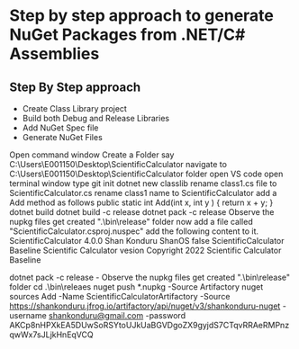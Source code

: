 <h1>Step by step approach to generate NuGet Packages from .NET/C# Assemblies</h1>

<h2>Step By Step approach</h2>
<ul>
  <li>Create Class Library project</li>
  <li>Build both Debug and Release Libraries</li>
  <li>Add NuGet Spec file</li>
  <li>Generate NuGet Files</li>
</ul>
Open command window 
Create a Folder say C:\Users\E001150\Desktop\ScientificCalculator 
navigate to C:\Users\E001150\Desktop\ScientificCalculator folder 
open VS code 
open terminal window 
type git init 
dotnet new classlib 
rename class1.cs file to ScientificCalculator.cs 
rename class1 name to ScientificCalculator 
add a Add method as follows 
public static int Add(int x, int y )
{ return x + y; } 
dotnet build 
dotnet build -c release 
dotnet pack -c release 
Observe the nupkg files get created ".\bin\release" folder 
now add a file called "ScientificCalculator.csproj.nuspec" 
add the following content to it.
<?xml version="1.0"?>
<package>
  <metadata>
    <id>ScientificCalculator</id>
    <version>4.0.0</version>
    <authors>Shan Konduru</authors>
    <owners>ShanOS</owners>
    <requireLicenseAcceptance>false</requireLicenseAcceptance>
    <description>ScientificCalculator</description>
    <releaseNotes>Baseline Scientific Calculator vesion</releaseNotes>
    <copyright>Copyright 2022</copyright>
    <tags>Scientific Calculator Baseline</tags>
  </metadata>
  <files>
    <file src="bin\release\net7.0\*.*" target="net7.0" />
  </files>
</package>

dotnet pack -c release - Observe the nupkg files get created ".\bin\release" folder 
cd .\bin\releaes
nuget push *.nupkg -Source Artifactory
nuget sources Add -Name ScientificCalculatorArtifactory -Source https://shankonduru.jfrog.io/artifactory/api/nuget/v3/shankonduru-nuget -username shankonduru@gmail.com -password AKCp8nHPXkEA5DUwSoRSYtoUJkUaBGVDgoZX9gyjdS7CTqvRRAeRMPnzqwWx7sJLjkHnEqVCQ
